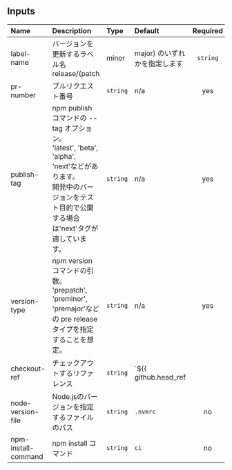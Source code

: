

<!-- actdocs start -->

## Inputs

| Name | Description | Type | Default | Required |
| :--- | :---------- | :--- | :------ | :------: |
| label-name | バージョンを更新するラベル名<br>release/(patch|minor|major) のいずれかを指定します | `string` | n/a | yes |
| pr-number | プルリクエスト番号 | `string` | n/a | yes |
| publish-tag | npm publish コマンドの --tag オプション。<br>'latest', 'beta', 'alpha', 'next'などがあります。<br>開発中のバージョンをテスト目的で公開する場合は'next'タグが適しています。 | `string` | n/a | yes |
| version-type | npm version コマンドの引数。<br>'prepatch', 'preminor', 'premajor'などの pre release タイプを指定することを想定。 | `string` | n/a | yes |
| checkout-ref | チェックアウトするリファレンス | `string` | `${{ github.head_ref || github.ref }}` | no |
| node-version-file | Node.jsのバージョンを指定するファイルのパス | `string` | `.nvmrc` | no |
| npm-install-command | npm install コマンド | `string` | `ci` | no |

<!-- actdocs end -->


